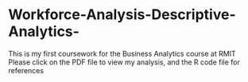 # Workforce-Analysis-Descriptive-Analytics-
This is my first coursework for the Business Analytics course at RMIT
Please click on the PDF file to view my analysis, and the R code file for references
